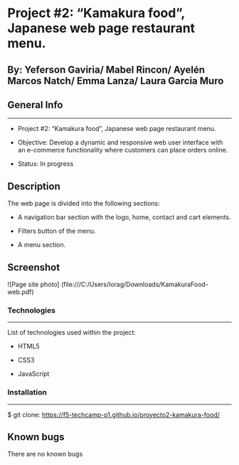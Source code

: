 
# Project #2: “Kamakura food”, Japanese web page restaurant menu.  

## By: Yeferson Gaviria/ Mabel Rincon/ Ayelén Marcos Natch/ Emma Lanza/ Laura Garcia Muro  

## General Info 

*** 

* Project #2: “Kamakura food”, Japanese web page restaurant menu. 

* Objective: Develop a dynamic and responsive web user interface with an e-commerce functionality where customers can place orders online.  

* Status: In progress 


## Description 

The web page is divided into the following sections: 

* A navigation bar section with the logo, home, contact and cart elements. 

* Filters button of the menu. 

* A menu section. 

 
## Screenshot 

![Page site photo] (file:///C:/Users/lorag/Downloads/KamakuraFood-web.pdf) 


### Technologies 

*** 

List of technologies used within the project: 

* HTML5 

* CSS3 

* JavaScript 


### Installation 

*** 

$ git clone: https://f5-techcamp-p1.github.io/proyecto2-kamakura-food/ 


## Known bugs 

There are no known bugs 

 

